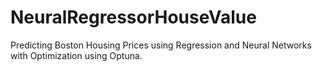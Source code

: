 # NeuralRegressorHouseValue
Predicting Boston Housing Prices using Regression and Neural Networks with Optimization using Optuna.
